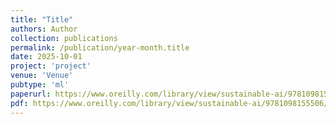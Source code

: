 ```yaml
---
title: "Title"
authors: Author 
collection: publications
permalink: /publication/year-month.title
date: 2025-10-01
project: 'project'
venue: 'Venue'
pubtype: 'ml'
paperurl: https://www.oreilly.com/library/view/sustainable-ai/9781098155506/
pdf: https://www.oreilly.com/library/view/sustainable-ai/9781098155506/
---
```

